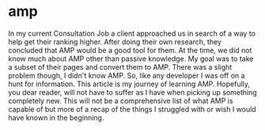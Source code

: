 # amp
 In my current Consultation Job a client approached us in search of a way to help get their ranking higher. After doing their own research, they concluded that AMP would be a good tool for them. At the time, we did not know much about AMP other than passive knowledge. My goal was to take a subset of their pages and convert them to AMP. There was a slight problem though, I didn't know AMP. So, like any developer I was off on a hunt for information. This article is my journey of learning AMP. Hopefully, you dear reader, will not have to suffer as I have when picking up something completely new. This will not be a comprehensive list of what AMP is capable of but more of a recap of the things I struggled with or wish I would have known in the beginning.
